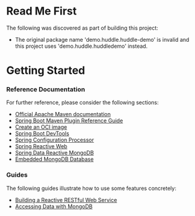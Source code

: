# Read Me First
The following was discovered as part of building this project:

* The original package name 'demo.huddle.huddle-demo' is invalid and this project uses 'demo.huddle.huddledemo' instead.

# Getting Started

### Reference Documentation
For further reference, please consider the following sections:

* [Official Apache Maven documentation](https://maven.apache.org/guides/index.html)
* [Spring Boot Maven Plugin Reference Guide](https://docs.spring.io/spring-boot/docs/2.7.9-SNAPSHOT/maven-plugin/reference/html/)
* [Create an OCI image](https://docs.spring.io/spring-boot/docs/2.7.9-SNAPSHOT/maven-plugin/reference/html/#build-image)
* [Spring Boot DevTools](https://docs.spring.io/spring-boot/docs/2.7.9-SNAPSHOT/reference/htmlsingle/#using.devtools)
* [Spring Configuration Processor](https://docs.spring.io/spring-boot/docs/2.7.9-SNAPSHOT/reference/htmlsingle/#appendix.configuration-metadata.annotation-processor)
* [Spring Reactive Web](https://docs.spring.io/spring-boot/docs/2.7.9-SNAPSHOT/reference/htmlsingle/#web.reactive)
* [Spring Data Reactive MongoDB](https://docs.spring.io/spring-boot/docs/2.7.9-SNAPSHOT/reference/htmlsingle/#data.nosql.mongodb)
* [Embedded MongoDB Database](https://docs.spring.io/spring-boot/docs/2.7.9-SNAPSHOT/reference/htmlsingle/#data.nosql.mongodb.embedded)

### Guides
The following guides illustrate how to use some features concretely:

* [Building a Reactive RESTful Web Service](https://spring.io/guides/gs/reactive-rest-service/)
* [Accessing Data with MongoDB](https://spring.io/guides/gs/accessing-data-mongodb/)

